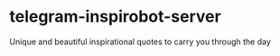 # telegram-inspirobot-server
Unique and beautiful inspirational quotes to carry you through the day
